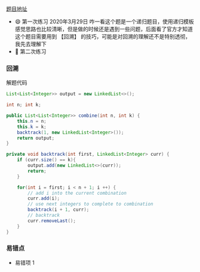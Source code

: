 [题目地址](https://leetcode-cn.com/problems/combinations/)



- :smile: 第一次练习 2020年3月29日 咋一看这个题是一个递归题目，使用递归模板感觉思路也比较清晰，但是做的时候还是遇到一些问题，后面看了官方才知道这个题目需要用到 【回溯】 的技巧，可能是对回溯的理解还不是特别透彻，我先去理解下
- :shit: 第二次练习 



### 回溯

解题代码

```java
List<List<Integer>> output = new LinkedList<>();

int n; int k;

public List<List<Integer>> combine(int n, int k) {
    this.n = n;
    this.k = k;
    backtrack(1, new LinkedList<Integer>());
    return output;
}

private void backtrack(int first, LinkedList<Integer> curr) {
    if (curr.size() == k){
        output.add(new LinkedList<>(curr));
        return;
    }

    for(int i = first; i < n + 1; i ++) {
        // add i into the current combination
        curr.add(i);
        // use next integers to complete to combination
        backtrack(i + 1, curr);
        // backtrack
        curr.removeLast();
    }
}

```



### 易错点

- 易错项 1 
